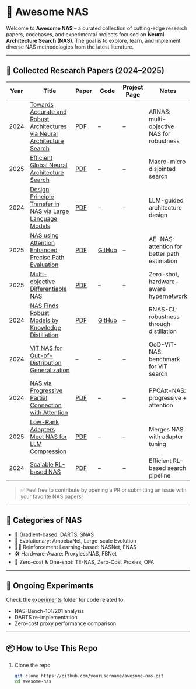 # 🌟 Awesome NAS

Welcome to **Awesome NAS** – a curated collection of cutting-edge research papers, codebases, and experimental projects focused on **Neural Architecture Search (NAS)**. The goal is to explore, learn, and implement diverse NAS methodologies from the latest literature.

---

## 📄 Collected Research Papers (2024–2025)

| Year | Title | Paper | Code | Project Page | Notes |
|------|-------|-------|------|--------------|-------|
| 2024 | [Towards Accurate and Robust Architectures via Neural Architecture Search](https://arxiv.org/abs/2405.05502) | [PDF](https://arxiv.org/pdf/2405.05502.pdf) | – | – | ARNAS: multi-objective NAS for robustness |
| 2025 | [Efficient Global Neural Architecture Search](https://arxiv.org/abs/2502.03553) | [PDF](https://arxiv.org/pdf/2502.03553.pdf) | – | – | Macro-micro disjointed search |
| 2024 | [Design Principle Transfer in NAS via Large Language Models](https://arxiv.org/abs/2408.11330) | [PDF](https://arxiv.org/pdf/2408.11330.pdf) | – | – | LLM-guided architecture design |
| 2025 | [NAS using Attention Enhanced Precise Path Evaluation](https://www.nature.com/articles/s41598-025-94187-8) | [PDF](https://www.nature.com/articles/s41598-025-94187-8.pdf) | [GitHub](https://github.com/Zhangqian0616/AE-NAS) | – | AE-NAS: attention for better path estimation |
| 2025 | [Multi-objective Differentiable NAS](https://openreview.net/forum?id=9mjZ800m7Y) | [PDF](https://openreview.net/pdf?id=9mjZ800m7Y) | – | – | Zero-shot, hardware-aware hypernetwork |
| 2024 | [NAS Finds Robust Models by Knowledge Distillation](https://proceedings.mlr.press/v244/nath24a.html) | [PDF](https://proceedings.mlr.press/v244/nath24a/nath24a.pdf) | [GitHub](https://github.com/Statistical-Deep-Learning/RNAS-CL) | – | RNAS-CL: robustness through distillation |
| 2024 | [ViT NAS for Out-of-Distribution Generalization](https://papers.nips.cc/paper_files/paper/2024/hash/9952369f49ecc064d169fe6612cbf204-Abstract-Conference.html) | – | – | – | OoD-ViT-NAS: benchmark for ViT search |
| 2024 | [NAS via Progressive Partial Connection with Attention](https://www.nature.com/articles/s41598-024-57236-2) | [PDF](https://www.nature.com/articles/s41598-024-57236-2.pdf) | – | – | PPCAtt-NAS: progressive + attention |
| 2025 | [Low-Rank Adapters Meet NAS for LLM Compression](https://arxiv.org/abs/2501.16372) | [PDF](https://arxiv.org/pdf/2501.16372.pdf) | – | – | Merges NAS with adapter tuning |
| 2024 | [Scalable RL-based NAS](https://arxiv.org/abs/2410.01431) | [PDF](https://arxiv.org/pdf/2410.01431.pdf) | – | – | Efficient RL-based search pipeline |

> ✅ Feel free to contribute by opening a PR or submitting an issue with your favorite NAS papers!

---

## 🧠 Categories of NAS

- 🧮 Gradient-based: DARTS, SNAS
- 🧬 Evolutionary: AmoebaNet, Large-scale Evolution
- 🧑‍🔬 Reinforcement Learning-based: NASNet, ENAS
- 🛠️ Hardware-Aware: ProxylessNAS, FBNet
- 💨 Zero-cost & One-shot: TE-NAS, Zero-Cost Proxies, OFA

---

## 🔬 Ongoing Experiments

Check the [experiments](./experiments/) folder for code related to:
- NAS-Bench-101/201 analysis
- DARTS re-implementation
- Zero-cost proxy performance comparison

---

## 📦 How to Use This Repo

1. Clone the repo  
   ```bash
   git clone https://github.com/yourusername/awesome-nas.git
   cd awesome-nas
